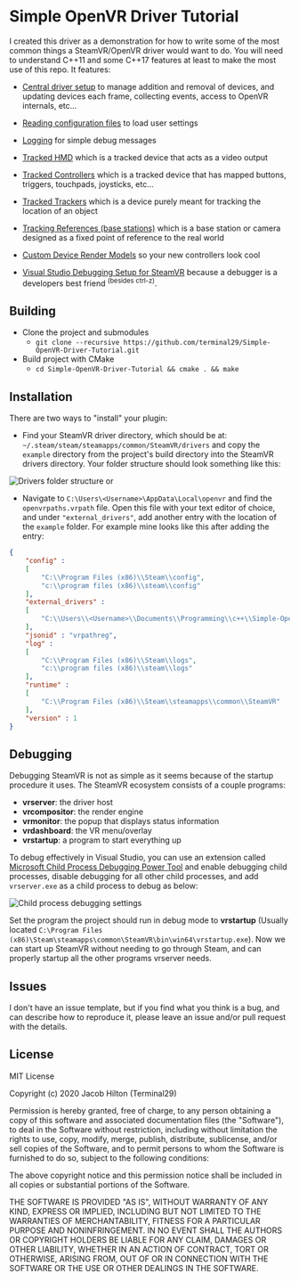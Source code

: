 # Simple OpenVR Driver Tutorial
I created this driver as a demonstration for how to write some of the most common things a SteamVR/OpenVR driver would want to do. You will need to understand C++11 and some C++17 features at least to make the most use of this repo. It features:

- [Central driver setup](driver_files/src/Driver/IVRDriver.hpp)
to manage addition and removal of devices, and updating devices each frame, collecting events, access to OpenVR internals, etc...

- [Reading configuration files](driver_files/src/Driver/VRDriver.cpp#L114)
to load user settings 

- [Logging](driver_files/src/Driver/VRDriver.cpp#L142)
for simple debug messages

- [Tracked HMD](driver_files/src/Driver/HMDDevice.hpp)
which is a tracked device that acts as a video output

- [Tracked Controllers](driver_files/src/Driver/ControllerDevice.hpp)
which is a tracked device that has mapped buttons, triggers, touchpads, joysticks, etc...

- [Tracked Trackers](driver_files/src/Driver/TrackerDevice.hpp)
which is a device purely meant for tracking the location of an object

- [Tracking References (base stations)](driver_files/src/Driver/TrackingReferenceDevice.hpp)
which is a base station or camera designed as a fixed point of reference to the real world

- [Custom Device Render Models](driver_files/driver/example/resources/rendermodels/example_controller)
so your new controllers look cool

- [Visual Studio Debugging Setup for SteamVR](#debugging)
because a debugger is a developers best friend <sup>(besides ctrl-z)</sup>.

## Building
- Clone the project and submodules
	- `git clone --recursive https://github.com/terminal29/Simple-OpenVR-Driver-Tutorial.git`
- Build project with CMake
	- `cd Simple-OpenVR-Driver-Tutorial && cmake . && make`
	
## Installation

There are two ways to "install" your plugin:

- Find your SteamVR driver directory, which should be at:
  `~/.steam/steam/steamapps/common/SteamVR/drivers`
  and copy the `example` directory from the project's build directory into the SteamVR drivers directory. Your folder structure should look something like this:

![Drivers folder structure](https://i.imgur.com/hOsDk1H.png)
or

- Navigate to `C:\Users\<Username>\AppData\Local\openvr` and find the `openvrpaths.vrpath` file. Open this file with your text editor of choice, and under `"external_drivers"`, add another entry with the location of the `example` folder. For example mine looks like this after adding the entry:

```json
{
	"config" : 
	[
		"C:\\Program Files (x86)\\Steam\\config",
		"c:\\program files (x86)\\steam\\config"
	],
	"external_drivers" : 
	[
		"C:\\Users\\<Username>\\Documents\\Programming\\c++\\Simple-OpenVR-Driver-Tutorial\\build\\Debug\\example"
	],
	"jsonid" : "vrpathreg",
	"log" : 
	[
		"C:\\Program Files (x86)\\Steam\\logs",
		"c:\\program files (x86)\\steam\\logs"
	],
	"runtime" : 
	[
		"C:\\Program Files (x86)\\Steam\\steamapps\\common\\SteamVR"
	],
	"version" : 1
}
```

## Debugging
Debugging SteamVR is not as simple as it seems because of the startup procedure it uses. The SteamVR ecosystem consists of a couple programs:

 - **vrserver**: the driver host
 - **vrcompositor**: the render engine
 - **vrmonitor**: the popup that displays status information
 - **vrdashboard**: the VR menu/overlay
 - **vrstartup**: a program to start everything up
 
 To debug effectively in Visual Studio, you can use an extension called [Microsoft Child Process Debugging Power Tool](https://marketplace.visualstudio.com/items?itemName=vsdbgplat.MicrosoftChildProcessDebuggingPowerTool) and enable debugging child processes, disable debugging for all other child processes, and add `vrserver.exe` as a child process to debug as below:
  
![Child process debugging settings](https://i.imgur.com/yDNvLMm.png)

Set the program the project should run in debug mode to **vrstartup** (Usually located `C:\Program Files (x86)\Steam\steamapps\common\SteamVR\bin\win64\vrstartup.exe`). Now we can start up SteamVR without needing to go through Steam, and can properly startup all the other programs vrserver needs. 

## Issues
I don't have an issue template, but if you find what you think is a bug, and can describe how to reproduce it, please leave an issue and/or pull request with the details.

## License
MIT License

Copyright (c) 2020 Jacob Hilton (Terminal29)

Permission is hereby granted, free of charge, to any person obtaining a copy
of this software and associated documentation files (the "Software"), to deal
in the Software without restriction, including without limitation the rights
to use, copy, modify, merge, publish, distribute, sublicense, and/or sell
copies of the Software, and to permit persons to whom the Software is
furnished to do so, subject to the following conditions:

The above copyright notice and this permission notice shall be included in all
copies or substantial portions of the Software.

THE SOFTWARE IS PROVIDED "AS IS", WITHOUT WARRANTY OF ANY KIND, EXPRESS OR
IMPLIED, INCLUDING BUT NOT LIMITED TO THE WARRANTIES OF MERCHANTABILITY,
FITNESS FOR A PARTICULAR PURPOSE AND NONINFRINGEMENT. IN NO EVENT SHALL THE
AUTHORS OR COPYRIGHT HOLDERS BE LIABLE FOR ANY CLAIM, DAMAGES OR OTHER
LIABILITY, WHETHER IN AN ACTION OF CONTRACT, TORT OR OTHERWISE, ARISING FROM,
OUT OF OR IN CONNECTION WITH THE SOFTWARE OR THE USE OR OTHER DEALINGS IN THE
SOFTWARE.
